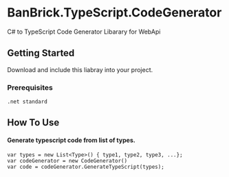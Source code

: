 # BanBrick.TypeScript.CodeGenerator
C# to TypeScript Code Generator Libarary for WebApi

## Getting Started

Download and include this liabray into your project.

### Prerequisites

```
.net standard
```


## How To Use

#### Generate typescript code from list of types.

```
var types = new List<Type>() { type1, type2, type3, ...};
var codeGenerator = new CodeGenerator()
var code = codeGenerator.GenerateTypeScript(types);
```
